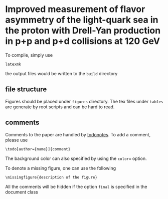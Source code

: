 # Improved measurement of flavor asymmetry of the light-quark sea in the proton with Drell-Yan production in p+p and p+d collisions at 120 GeV
To compile, simply use 

```
latexmk 
```

the output files would be written to the `build` directory


## file structure
Figures should be placed under `figures` directory. The tex files under `tables` are generate by root scripts and can be hard to read.

## comments
Comments to the paper are handled by [todonotes](https://tug.ctan.org/macros/latex/contrib/todonotes/todonotes.pdf). To add a comment, please use

```
\todo[author={name}]{comment}
```

The background color can also specified by using the `color=` option.

To denote a missing figure, one can use the following 

```
\missingfigure{description of the figure}
```

All the comments will be hidden if the option `final` is specified in the document class
